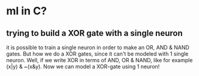 # ml in C?

## trying to build a XOR gate with a single neuron

it is possible to train a single neuron in order to make an OR, AND & NAND gates.
But how we do a XOR gates, since it can't be modeled with 1 single neuron. Well, if we write XOR in terms of AND, OR & NAND, like for example (x|y) & ~(x&y).
Now we can model a XOR-gate using 1 neuron!
